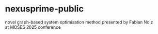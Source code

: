 # nexusprime-public
novel graph-based system optimisation method
presented by Fabian Nolz at MOSES 2025 conference
